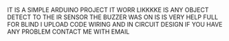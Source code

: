 IT IS A SIMPLE ARDUINO PROJECT IT WORR LIKKKKE IS ANY OBJECT DETECT TO THE IR SENSOR THE BUZZER WAS ON IS IS VERY HELP FULL FOR BLIND  I UPLOAD CODE WIRING AND IN CIRCUIT DESIGN IF YOU HAVE ANY PROBLEM CONTACT ME WITH EMAIL
